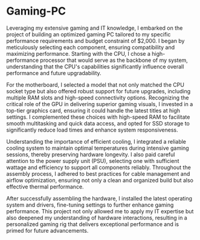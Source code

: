 # Gaming-PC
Leveraging my extensive gaming and IT knowledge, I embarked on the project of building an optimized gaming PC tailored to my specific performance requirements and budget constraint of $2,000. I began by meticulously selecting each component, ensuring compatibility and maximizing performance. Starting with the CPU, I chose a high-performance processor that would serve as the backbone of my system, understanding that the CPU's capabilities significantly influence overall performance and future upgradability.

For the motherboard, I selected a model that not only matched the CPU socket type but also offered robust support for future upgrades, including multiple RAM slots and high-speed connectivity options. Recognizing the critical role of the GPU in delivering superior gaming visuals, I invested in a top-tier graphics card, ensuring it could handle the latest titles at high settings. I complemented these choices with high-speed RAM to facilitate smooth multitasking and quick data access, and opted for SSD storage to significantly reduce load times and enhance system responsiveness.

Understanding the importance of efficient cooling, I integrated a reliable cooling system to maintain optimal temperatures during intensive gaming sessions, thereby preserving hardware longevity. I also paid careful attention to the power supply unit (PSU), selecting one with sufficient wattage and efficiency to support all components reliably. Throughout the assembly process, I adhered to best practices for cable management and airflow optimization, ensuring not only a clean and organized build but also effective thermal performance.

After successfully assembling the hardware, I installed the latest operating system and drivers, fine-tuning settings to further enhance gaming performance. This project not only allowed me to apply my IT expertise but also deepened my understanding of hardware interactions, resulting in a personalized gaming rig that delivers exceptional performance and is primed for future advancements.
